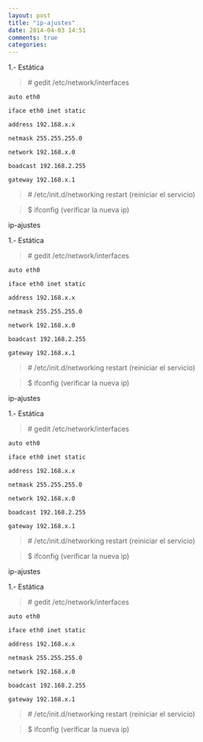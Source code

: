 ```yaml
---
layout: post
title: "ip-ajustes"
date: 2014-04-03 14:51
comments: true
categories: 
---
```

1.- Estática

>\# gedit /etc/network/interfaces 

	auto eth0 

	iface eth0 inet static 

	address 192.168.x.x 

	netmask 255.255.255.0 

	network 192.168.x.0 

	boadcast 192.168.2.255 

	gateway 192.168.x.1 

>\# /etc/init.d/networking restart (reiniciar el servicio) 

>$ ifconfig (verificar la nueva ip) 

ip-ajustes

1.- Estática

>\# gedit /etc/network/interfaces 

	auto eth0 

	iface eth0 inet static 

	address 192.168.x.x 

	netmask 255.255.255.0 

	network 192.168.x.0 

	boadcast 192.168.2.255 

	gateway 192.168.x.1 

>\# /etc/init.d/networking restart (reiniciar el servicio) 

>$ ifconfig (verificar la nueva ip) 

ip-ajustes

1.- Estática

>\# gedit /etc/network/interfaces 

	auto eth0 

	iface eth0 inet static 

	address 192.168.x.x 

	netmask 255.255.255.0 

	network 192.168.x.0 

	boadcast 192.168.2.255 

	gateway 192.168.x.1 

>\# /etc/init.d/networking restart (reiniciar el servicio) 

>$ ifconfig (verificar la nueva ip) 

ip-ajustes

1.- Estática

>\# gedit /etc/network/interfaces 

	auto eth0 

	iface eth0 inet static 

	address 192.168.x.x 

	netmask 255.255.255.0 

	network 192.168.x.0 

	boadcast 192.168.2.255 

	gateway 192.168.x.1 

>\# /etc/init.d/networking restart (reiniciar el servicio) 

>$ ifconfig (verificar la nueva ip) 

